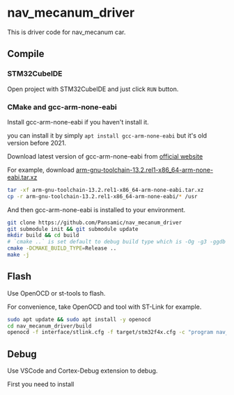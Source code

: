# nav_mecanum_driver

This is driver code for nav_mecanum car.


## Compile

### STM32CubeIDE

Open project with STM32CubeIDE and just click `RUN` button.

### CMake and gcc-arm-none-eabi

Install gcc-arm-none-eabi if you haven't install it.

you can install it by simply `apt install gcc-arm-none-eabi` but it's old version before 2021.

Download latest version of gcc-arm-none-eabi from [official website](https://developer.arm.com/downloads/-/arm-gnu-toolchain-downloads)

For example, download [arm-gnu-toolchain-13.2.rel1-x86_64-arm-none-eabi.tar.xz](https://developer.arm.com/-/media/Files/downloads/gnu/13.2.rel1/binrel/arm-gnu-toolchain-13.2.rel1-x86_64-arm-none-eabi.tar.xz)

```bash
tar -xf arm-gnu-toolchain-13.2.rel1-x86_64-arm-none-eabi.tar.xz
cp -r arm-gnu-toolchain-13.2.rel1-x86_64-arm-none-eabi/* /usr
```

And then gcc-arm-none-eabi is installed to your environment.

```bash
git clone https://github.com/Pansamic/nav_mecanum_driver
git submodule init && git submodule update
mkdir build && cd build
# `cmake ..` is set default to debug build type which is -Og -g3 -ggdb optimization.
cmake -DCMAKE_BUILD_TYPE=Release ..
make -j
```

## Flash

Use OpenOCD or st-tools to flash.

For convenience, take OpenOCD and tool with ST-Link for example.

```bash
sudo apt update && sudo apt install -y openocd
cd nav_mecanum_driver/build
openocd -f interface/stlink.cfg -f target/stm32f4x.cfg -c "program nav_mecanum_driver.elf verify reset exit"
```

## Debug

Use VSCode and Cortex-Debug extension to debug.

First you need to install 
